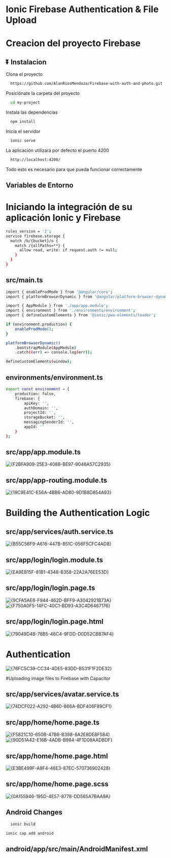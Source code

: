 #  Ionic Firebase Authentication & File Upload 


# Creacion del proyecto Firebase 

## ⏬ Instalacion

Clona el proyecto

```bash
  https://github.com/AlanRiosMendoza/Firebase-with-auth-and-photo.git
```

Posiciónate la carpeta del proyecto

```bash
  cd my-project
```

Instala las dependencias

```bash
  npm install
```

Inicia el servidor

```bash
  ionic serve
```



La aplicación utilizará por defecto el puerto 4200

```bash
  http://localhost:4200/
```

Todo esto es necesario para que pueda funcionar correctamente

##  Variables de Entorno

# Iniciando la integración de su aplicación Ionic y Firebase 


```bash
rules_version = '2';
service firebase.storage {
  match /b/{bucket}/o {
    match /{allPaths=**} {
      allow read, write: if request.auth != null;
    }
  }
}
```


##  src/main.ts

```bash
import { enableProdMode } from '@angular/core';
import { platformBrowserDynamic } from '@angular/platform-browser-dynamic';

import { AppModule } from './app/app.module';
import { environment } from './environments/environment';
import { defineCustomElements } from '@ionic/pwa-elements/loader';

if (environment.production) {
	enableProdMode();
}

platformBrowserDynamic()
	.bootstrapModule(AppModule)
	.catch((err) => console.log(err));

defineCustomElements(window);
```

## environments/environment.ts

```bash
export const environment = {
	production: false,
	firebase: {
		apiKey: '',
		authDomain: '',
		projectId: '',
		storageBucket: '',
		messagingSenderId: '',
		appId: ''
	}
};
```
## src/app/app.module.ts 
![{F2BFA909-25E3-4088-BE97-9046A57C2935}](https://github.com/user-attachments/assets/ea47c7aa-eb0f-445e-8f93-fce35b716b24)

## src/app/app-routing.module.ts
![{19C9E41C-E56A-4BB6-AD80-9D1B8D854A93}](https://github.com/user-attachments/assets/e863273c-51bc-4cfe-871a-03e92d27c052)


# Building the Authentication Logic

## src/app/services/auth.service.ts
![{B55C56F9-A616-447B-851C-056F5CFC4AD8}](https://github.com/user-attachments/assets/373a539d-d174-4cf2-a10e-abb4f877dd5f)

## src/app/login/login.module.ts
![{EA9EB15F-81B1-4348-B358-22A2A76EE53D}](https://github.com/user-attachments/assets/c500be36-5362-4b44-8347-52fe1d44b367)

## src/app/login/login.page.ts
![{9CFA5AE6-F944-462D-BFF9-A3042921B73A}](https://github.com/user-attachments/assets/c9205c21-caae-4328-a88c-d6271c3481b5)
![{F750A0F5-14FC-40C1-BD93-A3C4D6467176}](https://github.com/user-attachments/assets/3bb42de5-e683-4058-b2fd-626867d16236)

## src/app/login/login.page.html
![{79049D4B-78B5-46C4-9FDD-D0D52CBB7AF4}](https://github.com/user-attachments/assets/358f1da1-a288-443b-8902-3607b3924c87)

# Authentication 
![{76FC5C39-CC34-4DE5-83DD-B531F1F2DE32}](https://github.com/user-attachments/assets/bcdf85c7-cdd1-45e8-bcba-c5d22f890860)


#Uploading image files to Firebase with Capacitor

## src/app/services/avatar.service.ts
![{74DCF022-A292-4B60-866A-BDF406F89CF1}](https://github.com/user-attachments/assets/59bfd262-0155-447c-9f04-2f3b3a3af4d6)

## src/app/home/home.page.ts
![{F5821C10-650B-47B6-B398-8A2E8DE8F584}](https://github.com/user-attachments/assets/d063e11b-d63b-4c9a-8cb6-2a5bfdfa77a6)
![{90D51A42-E16B-4ADB-B984-4F1D08AADBDF}](https://github.com/user-attachments/assets/5b3940eb-40a2-456b-b8ba-8a46613f56f5)

## src/app/home/home.page.html
![{E3BE499F-A8F4-46E3-87EC-570736902428}](https://github.com/user-attachments/assets/135cb559-e806-487a-8d43-70de0061b1a6)

## src/app/home/home.page.scss
![{0A155946-195D-4E57-8778-DD565A7BAA9A}](https://github.com/user-attachments/assets/35bc6f13-8f4d-45fe-9109-55ed72870b01)


## Android Changes

```bash
  ionic build

ionic cap add android
```

## android/app/src/main/AndroidManifest.xml











